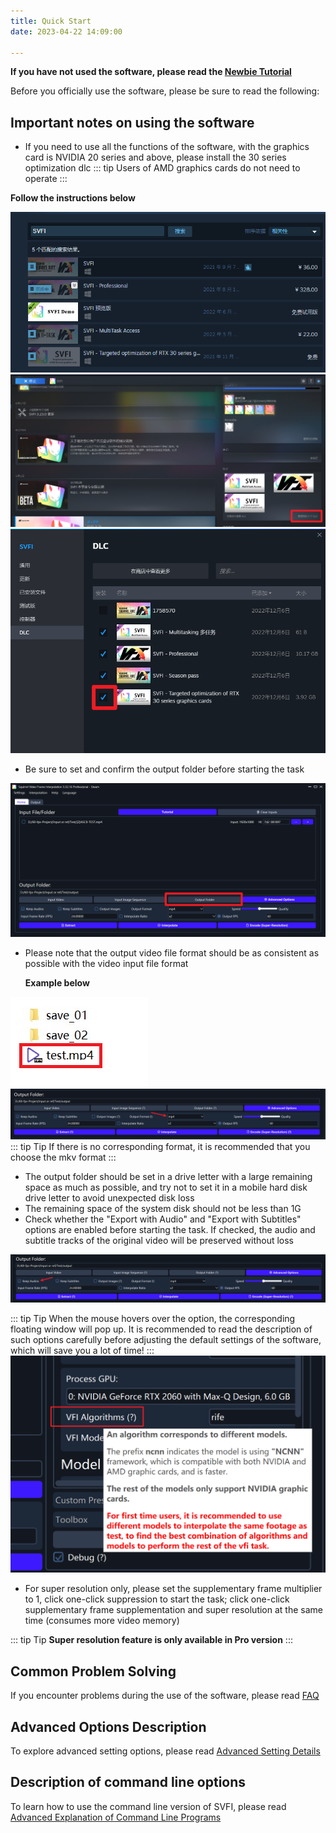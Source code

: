 ```yaml
---
title: Quick Start
date: 2023-04-22 14:09:00

---
```



**If you have not used the software, please read the [Newbie Tutorial](/pages/0e988c)**

Before you officially use the software, please be sure to read the following:

## Important notes on using the software

- If you need to use all the functions of the software, with the graphics card is NVIDIA 20 series and above, please install the 30 series optimization dlc
::: tip
Users of AMD graphics cards do not need to operate
:::

**Follow the instructions below**

![img](/Statics/UserGuide/28.png)
![img](/Statics/UserGuide/29.png)
![img](/Statics/UserGuide/30.png)


- Be sure to set and confirm the output folder before starting the task

![img](/Statics/UserGuide/31_en.png)

- Please note that the output video file format should be as consistent as possible with the video input file format
  
    **Example below**

![img](/Statics/UserGuide/1_en.png)
![img](/Statics/UserGuide/2_en.png)
::: tip Tip
If there is no corresponding format, it is recommended that you choose the mkv format
:::
- The output folder should be set in a drive letter with a large remaining space as much as possible, and try not to set it in a mobile hard disk drive letter to avoid unexpected disk loss
- The remaining space of the system disk should not be less than 1G
- Check whether the "Export with Audio" and "Export with Subtitles" options are enabled before starting the task. If checked, the audio and subtitle tracks of the original video will be preserved without loss

![img](/Statics/UserGuide/3_en.png)

::: tip Tip
When the mouse hovers over the option, the corresponding floating window will pop up. It is recommended to read the description of such options carefully before adjusting the default settings of the software, which will save you a lot of time!
:::
![img](/Statics/UserGuide/4_en.png)

- For super resolution only, please set the supplementary frame multiplier to 1, click one-click suppression to start the task; click one-click supplementary frame supplementation and super resolution at the same time (consumes more video memory)

::: tip Tip
**Super resolution feature is only available in Pro version**
:::

## Common Problem Solving

If you encounter problems during the use of the software, please read [FAQ](/pages/QA/)

## Advanced Options Description

To explore advanced setting options, please read [Advanced Setting Details](/pages/advanced-settings/)

## Description of command line options

To learn how to use the command line version of SVFI, please read [Advanced Explanation of Command Line Programs](/pages/svfi-cli/)